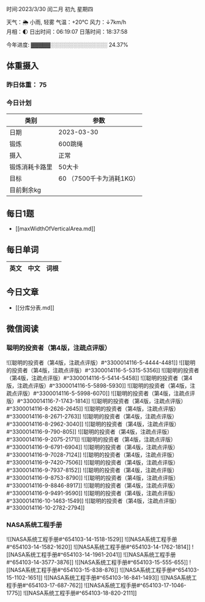

时间:2023/3/30 闰二月 初九 星期四

天气：🌦   小雨, 轻雾 气温：+20°C 风力：↓7km/h  
月相：🌓 日出时间：06:19:07 日落时间：18:37:58

今年进度: ▓▓▓▓▓░░░░░░░░░░░░░░░ 24.37%

## 体重摄入

### 昨日体重： 75
### 今日计划
| 类别           | 参数                    |
| -------------- | ----------------------- |
| 日期           | 2023-03-30               |
| 锻炼           |    600跳绳           |
| 摄入           |  正常|
| 锻炼消耗卡路里 | 50大卡| 
| 目标           | 60      （7500千卡为消耗1KG）                |
| 目前剩余kg               |                          |


## 每日1题

- [[maxWidthOfVerticalArea.md]]


## 每日单词

| 英文       | 中文       |词根|
| ---------- | ---------- | ---|


## 今日文章

- [[分库分表.md]]

## 微信阅读

<!-- start of weread -->

### 聪明的投资者（第4版，注疏点评版）
![[聪明的投资者（第4版，注疏点评版）#^3300014116-5-4444-4481]]
![[聪明的投资者（第4版，注疏点评版）#^3300014116-5-5315-5356]]
![[聪明的投资者（第4版，注疏点评版）#^3300014116-5-5414-5458]]
![[聪明的投资者（第4版，注疏点评版）#^3300014116-5-5898-5930]]
![[聪明的投资者（第4版，注疏点评版）#^3300014116-5-5998-6070]]
![[聪明的投资者（第4版，注疏点评版）#^3300014116-7-1743-1814]]
![[聪明的投资者（第4版，注疏点评版）#^3300014116-8-2626-2645]]
![[聪明的投资者（第4版，注疏点评版）#^3300014116-8-2671-2763]]
![[聪明的投资者（第4版，注疏点评版）#^3300014116-8-2962-3040]]
![[聪明的投资者（第4版，注疏点评版）#^3300014116-9-790-805]]
![[聪明的投资者（第4版，注疏点评版）#^3300014116-9-2075-2171]]
![[聪明的投资者（第4版，注疏点评版）#^3300014116-9-6791-6904]]
![[聪明的投资者（第4版，注疏点评版）#^3300014116-9-7028-7124]]
![[聪明的投资者（第4版，注疏点评版）#^3300014116-9-7420-7506]]
![[聪明的投资者（第4版，注疏点评版）#^3300014116-9-7937-8152]]
![[聪明的投资者（第4版，注疏点评版）#^3300014116-9-8753-8790]]
![[聪明的投资者（第4版，注疏点评版）#^3300014116-9-8846-8917]]
![[聪明的投资者（第4版，注疏点评版）#^3300014116-9-9491-9590]]
![[聪明的投资者（第4版，注疏点评版）#^3300014116-10-1463-1549]]
![[聪明的投资者（第4版，注疏点评版）#^3300014116-10-2782-2794]]

### NASA系统工程手册
![[NASA系统工程手册#^654103-14-1518-1529]]
![[NASA系统工程手册#^654103-14-1582-1620]]
![[NASA系统工程手册#^654103-14-1762-1814]]
![[NASA系统工程手册#^654103-14-1961-2041]]
![[NASA系统工程手册#^654103-14-3577-3876]]
![[NASA系统工程手册#^654103-15-555-655]]
![[NASA系统工程手册#^654103-15-838-876]]
![[NASA系统工程手册#^654103-15-1102-1651]]
![[NASA系统工程手册#^654103-16-841-1493]]
![[NASA系统工程手册#^654103-17-687-762]]
![[NASA系统工程手册#^654103-17-1046-1775]]
![[NASA系统工程手册#^654103-18-820-2111]]

<!-- end of weread -->
